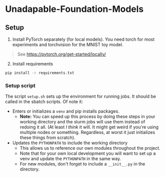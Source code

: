 # Unadapable-Foundation-Models

## Setup

1. Install PyTorch separately (for local models). You need torch for most experiments and torchvision for the MNIST toy model.
> See https://pytorch.org/get-started/locally/

2. Install requirements
```bash
pip install -r requirements.txt
```

### Setup script

The script `setup.sh` sets up the environment for running jobs. It should be called in the sbatch scripts. Of note it:

- Enters or initializes a `venv` and pip installs packages.
  - **Note:** You can speed up this process by doing these steps in your working directory and the slurm jobs will 
    use them instead of redoing it all. (At least _I think_ it will. It might get weird if you're using multiple 
    nodes or something. Regardless, at worst it just initializes these things from scratch).
- Updates the `PYTHONPATH` to include the working directory
  - This allows us to reference our own modules throughout the project.
  - Note that for your own local development you will want to set up a venv and update the `PYTHONPATH` in the same 
    way.
  - For new modules, don't forget to include a `__init__.py` in the directory.
